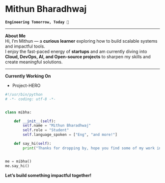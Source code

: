 # Mithun Bharadhwaj  

**`Engineering Tomorrow, Today 🚀`**  

---

**About Me**  
Hi, I’m Mithun — a **curious learner** exploring how to build scalable systems and impactful tools.  
I enjoy the fast-paced energy of **startups** and am currently diving into **Cloud, DevOps, AI, and Open-source projects** to sharpen my skills and create meaningful solutions.  

---

**Currently Working On**  
- Project-HERO  

```python
#!/usr/bin/python
# -*- coding: utf-8 -*-


class mibha:

    def __init__(self):
        self.name = "Mithun Bharadhwaj"
        self.role = "Student"
        self.language_spoken = ["Eng", "and more!"]

    def say_hi(self):
        print("Thanks for dropping by, hope you find some of my work interesting.")


me = mibha()
me.say_hi()
```

**Let’s build something impactful together!**  

